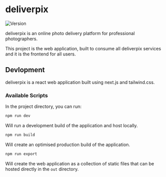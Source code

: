 # deliverpix

![Version](https://img.shields.io/badge/version-1.0.0-blue)

deliverpix is an online photo delivery platform for professional photographers.

This project is the web application, built to consume all deliverpix services and it is the frontend for all users.

## Devlopment

deliverpix is a react web application built using next.js and tailwind.css.

### Available Scripts

In the project directory, you can run:

```sh
npm run dev
```

Will run a development build of the application and host locally.

```sh
npm run build
```

Will create an optimised production build of the application.

```sh
npm run export
```

Will create the web application as a collection of static files that can be hosted directly in the `out` directory.
